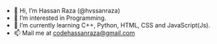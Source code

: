 - 👋 Hi, I’m Hassan Raza (@hvssanraza)
- 👀 I’m interested in Programming.
- 🌱 I’m currently learning C++, Python, HTML, CSS and JavaScript(Js).
- 📫 Mail me at codehassanraza@gmail.com

<!---
hvssanraza/hvssanraza is a ✨ special ✨ repository because its `README.md` (this file) appears on your GitHub profile.
You can click the Preview link to take a look at your changes.
--->
